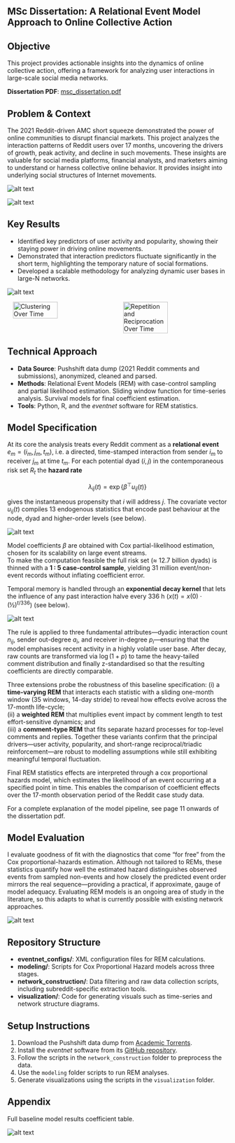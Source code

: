 ## MSc Dissertation: A Relational Event Model Approach to Online Collective Action

## Objective
This project provides actionable insights into the dynamics of online collective action, offering a framework for analyzing user interactions in large-scale social media networks. 

**Dissertation PDF**: [msc_dissertation.pdf](DISSERTATION_FINAL.pdf)

## Problem & Context
The 2021 Reddit-driven AMC short squeeze demonstrated the power of online communities to disrupt financial markets. This project analyzes the interaction patterns of Reddit users over 17 months, uncovering the drivers of growth, peak activity, and decline in such movements. These insights are valuable for social media platforms, financial analysts, and marketers aiming to understand or harness collective online behavior. It provides insight into underlying social structures of Internet movements. 

![alt text](AMC_timeline_annotated.png)

![alt text](time_series_activity.png)

## Key Results
- Identified key predictors of user activity and popularity, showing their staying power in driving online movements.
- Demonstrated that interaction predictors fluctuate significantly in the short term, highlighting the temporary nature of social formations.
- Developed a scalable methodology for analyzing dynamic user bases in large-N networks.

![alt text](main_result.png)

<div style="display: flex; justify-content: space-around;">
  <img src="clustering_over_time.png" alt="Clustering Over Time" style="width: 45%;">
  <img src="repetition_reciprocation_over_time.png" alt="Repetition and Reciprocation Over Time" style="width: 45%;">
</div>

## Technical Approach
- **Data Source**: Pushshift data dump (2021 Reddit comments and submissions), anonymized, cleaned and parsed.
- **Methods**: Relational Event Models (REM) with case-control sampling and partial likelihood estimation. Sliding window function for time-series analysis. Survival models for final coefficient estimation. 
- **Tools**: Python, R, and the _eventnet_ software for REM statistics.

## Model Specification

At its core the analysis treats every Reddit comment as a **relational event**  
$e_m = (i_m, j_m, t_m)$, i.e. a directed, time-stamped interaction from sender $i_m$ to
receiver $j_m$ at time $t_m$.
For each potential dyad $(i,j)$ in the contemporaneous risk set $R_t$ the **hazard
rate**

$$
\lambda_{ij}(t) = \exp\{\beta^{\top}u_{ij}(t)\}
$$

gives the instantaneous propensity that $i$ will address $j$.
The covariate vector $u_{ij}(t)$ compiles 13 endogenous statistics that
encode past behaviour at the node, dyad and higher-order levels (see below).

![alt text](network_statistics.png)

Model coefficients $\beta$ are obtained with Cox partial-likelihood
estimation, chosen for its scalability on large event streams.  
To make the computation feasible the full risk set (≈ 12.7 billion
dyads) is thinned with a **1 : 5 case-control sample**, yielding
31 million event/non-event records without inflating coefficient error.

Temporal memory is handled through an **exponential decay kernel** that
lets the influence of any past interaction halve every 336 h
($x(t)=x(0) \cdot (½)^{t/336}$) (see below).

![alt text](network_decay.png)

The rule is applied to three fundamental attributes—dyadic interaction
count $n_{ij}$, sender out-degree $a_i$, and receiver in-degree
$p_i$—ensuring that the model emphasises recent activity in a highly
volatile user base.
After decay, raw counts are transformed via $\log(1+p)$ to tame the
heavy-tailed comment distribution and finally z-standardised so that the
resulting coefficients are directly comparable.

Three extensions probe the robustness of this baseline specification:
(i) a **time-varying REM** that interacts each statistic with a sliding
one-month window (35 windows, 14-day stride) to reveal how effects
evolve across the 17-month life-cycle;  
(ii) a **weighted REM** that multiplies event impact by comment length
to test effort-sensitive dynamics; and  
(iii) a **comment-type REM** that fits separate hazard processes for
top-level comments and replies.  Together these variants confirm that
the principal drivers—user activity, popularity, and short-range
reciprocal/triadic reinforcement—are robust to modelling assumptions
while still exhibiting meaningful temporal fluctuation.

Final REM statistics effects are interpreted through a cox proportional hazards model, which estimates the likelihood of an event occurring at a specified point in time. This enables the comparison of coefficient effects over the 17-month observation period of the Reddit case study data.

For a complete explanation of the model pipeline, see page 11 onwards of the dissertation pdf.

## Model Evaluation 

I evaluate goodness of fit with the diagnostics that come “for free” from the Cox proportional-hazards estimation. Although not tailored to REMs, these statistics quantify how well the estimated hazard distinguishes observed events from sampled non-events and how closely the predicted event order mirrors the real sequence—providing a practical, if approximate, gauge of model adequacy. Evaluating REM models is an ongoing area of study in the literature, so this adapts to what is currently possible with existing network approaches.

![alt text](gof_measures.png)

## Repository Structure
- **eventnet_configs/**: XML configuration files for REM calculations.
- **modeling/**: Scripts for Cox Proportional Hazard models across three stages.
- **network_construction/**: Data filtering and raw data collection scripts, including subreddit-specific extraction tools.
- **visualization/**: Code for generating visuals such as time-series and network structure diagrams.

## Setup Instructions
1. Download the Pushshift data dump from [Academic Torrents](https://academictorrents.com/details/9c263fc85366c1ef8f5bb9da0203f4c8c8db75f4).
2. Install the _eventnet_ software from its [GitHub repository](https://github.com/juergenlerner/eventnet).
3. Follow the scripts in the `network_construction` folder to preprocess the data.
4. Use the `modeling` folder scripts to run REM analyses.
5. Generate visualizations using the scripts in the `visualization` folder.


## Appendix

Full baseline model results coefficient table.

![alt text](full_results_baseline.png)

